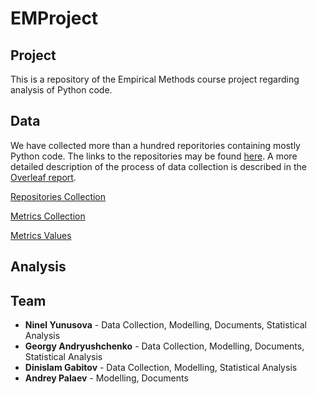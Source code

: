 # EMProject

## Project
This is a repository of the Empirical Methods course project regarding analysis of Python code.  

## Data
We have collected more than a hundred reporitories containing mostly Python code. The links to the repositories may be found [here](MetricsCalculation/Repos/). A more detailed description of the process of data collection is described in the [Overleaf report](https://www.overleaf.com/project/65006cc84a750f7e0aa6a12c).  

[Repositories Collection](RepositoriesCollection/)  

[Metrics Collection](MetricsCollection/)  

[Metrics Values](data/)  

## Analysis

## Team
* **Ninel Yunusova** - Data Collection, Modelling, Documents, Statistical Analysis
* **Georgy Andryushchenko** - Data Collection, Modelling, Documents, Statistical Analysis
* **Dinislam Gabitov** - Data Collection, Modelling, Statistical Analysis
* **Andrey Palaev** - Modelling, Documents
